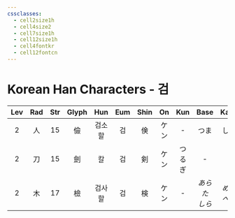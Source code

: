 ```yaml
---
cssclasses:
  - cell2size1h
  - cell4size2
  - cell7size1h
  - cell12size1h
  - cell4fontkr
  - cell12fontcn
---
```


# Korean Han Characters - 검

| Lev | Rad | Str | Glyph | Hun | Eum | Shin | On  | Kun |     Base      |     Kana     | Simp | Man  | Can  | Viet |
| :-: | :-: | :-: | :---: | :-: | :-: | :--: | :-: | :-: | :-----------: | :----------: | :--: | :--: | :--: | :--: |
|  2  |  人  | 15  |   儉   | 검소할 |  검  |  倹   | ケン  |  -  |      つま       |      しい      |  俭   | jiǎn | gim6 |      |
|  2  |  刀  | 15  |   劍   |  칼  |  검  |  剣   | ケン  | つるぎ |       -       |      -       |  剑   | jiàn | gim3 |      |
|  2  |  木  | 17  |   檢   | 검사할 |  검  |  検   | ケン  |  -  | *あらた*<br>*しら* | *める*<br>*べる* |  检   | jiǎn | gim2 |      |
